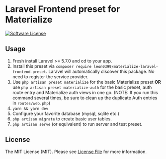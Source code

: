 # Laravel Frontend preset for Materialize

[![Software License](https://img.shields.io/badge/license-MIT-brightgreen.svg)](LICENSE.md)

## Usage

1. Fresh install Laravel >= 5.7.0 and cd to your app.
2. Install this preset via `composer require leon0399/materialize-laravel-frontend-preset`. Laravel will automatically discover this package. No need to register the service provider.
3. Use `php artisan preset materialize` for the basic Materialize preset **OR** use `php artisan preset materialize-auth` for the basic preset, auth route entry and Materialize auth views in one go. (NOTE: If you run this command several times, be sure to clean up the duplicate Auth entries in `routes/web.php`)
4. `yarn && yarn dev`
5. Configure your favorite database (mysql, sqlite etc.)
6. `php artisan migrate` to create basic user tables.
7. `php artisan serve` (or equivalent) to run server and test preset.

## License

The MIT License (MIT). Please see [License File](LICENSE.md) for more information.